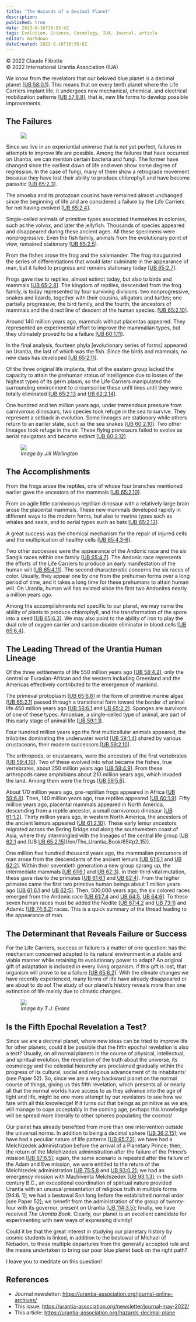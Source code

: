 ```yaml
---
title: "The Hazards of a Decimal Planet"
description: 
published: true
date: 2023-9-16T10:55:6Z
tags: Evolution, Science, Cosmology, IUA, Journal, article
editor: markdown
dateCreated: 2023-9-16T10:55:6Z
---
```


<p class="v-card v-sheet theme--light gray lighten-3 px-2">© 2022 Claude Flibotte<br>© 2022 International Urantia Association (IUA)</p>

We know from the revelators that our beloved blue planet is a decimal planet [[UB 58:0.1](/en/The_Urantia_Book/58#p0_1)]. This means that on every tenth planet where the Life Carriers implant life, it undergoes new mechanical, chemical, and electrical mobilization patterns [[UB 57:8.8](/en/The_Urantia_Book/57#p8_8)], that is, new life forms to develop possible improvements.

## The Failures

<figure id="Figure_1" class="image urantiapedia image-style-align-left">
<img src="../../../image/article/IUA_Journal/Claude-Flibotte-150x150.jpg">
</figure>

Since we live in an experiential universe that is not yet perfect, failures in attempts to improve life are possible. Among the failures that have occurred on Urantia, we can mention certain bacteria and fungi. The former have changed since the earliest dawn of life and even show some degree of regression. In the case of fungi, many of them show a retrograde movement because they have lost their ability to produce chlorophyll and have become parasitic [[UB 65:2.3](/en/The_Urantia_Book/65#p2_3)].

The amoeba and its protozoan cousins have remained almost unchanged since the beginning of life and are considered a failure by the Life Carriers for not having evolved [[UB 65:2.4](/en/The_Urantia_Book/65#p2_4)].

Single-celled animals of primitive types associated themselves in colonies, such as the volvox, and later the jellyfish. Thousands of species appeared and disappeared during these ancient ages. All these specimens were nonprogressive. Even the fish family, animals from the evolutionary point of view, remained stationary [[UB 65:2.5](/en/The_Urantia_Book/65#p2_5)].

From the fishes arose the frog and the salamander. The frog inaugurated the series of differentiations that would later culminate in the appearance of man, but it failed to progress and remains stationary today [[UB 65:2.7](/en/The_Urantia_Book/65#p2_7)].

Frogs gave rise to reptiles, almost extinct today, but also to birds and mammals [[UB 65:2.8](/en/The_Urantia_Book/65#p2_8)]. The kingdom of reptiles, descended from the frog family, is today represented by four surviving divisions: two nonprogressive, snakes and lizards, together with their cousins, alligators and turtles; one partially progressive, the bird family, and the fourth, the ancestors of mammals and the direct line of descent of the human species. [[UB 65:2.10](/en/The_Urantia_Book/65#p2_10)].

Around 140 million years ago, mammals without placentas appeared. They represented an experimental effort to improve the mammalian types, but they ultimately proved to be a failure [[UB 60:1.11](/en/The_Urantia_Book/60#p1_11)].

In the final analysis, fourteen phyla [evolutionary series of forms] appeared on Urantia, the last of which was the fish. Since the birds and mammals, no new class has developed [[UB 65:2.11](/en/The_Urantia_Book/65#p2_11)].

Of the three original life implants, that of the eastern group lacked the capacity to attain the prehuman status of intelligence due to losses of the highest types of its germ plasm, so the Life Carriers manipulated the surrounding environment to circumscribe these unfit lines until they were totally eliminated [[UB 65:2.13](/en/The_Urantia_Book/65#p2_13) and [UB 62:2.14](/en/The_Urantia_Book/62#p2_14)].

One hundred and ten million years ago, under tremendous pressure from carnivorous dinosaurs, two species took refuge in the sea to survive. They represent a setback in evolution. Some lineages are stationary while others return to an earlier state, such as the sea snakes [[UB 60:2.10](/en/The_Urantia_Book/60#p2_10)]. Two other lineages took refuge in the air. These flying pterosaurs failed to evolve as aerial navigators and became extinct [[UB 60:2.12](/en/The_Urantia_Book/60#p2_12)].

<figure id="Figure_2" class="image urantiapedia">
<img src="../../../image/article/IUA_Journal/frog-Jill-Wellington-706x470.jpg">
<figcaption><em>Image by Jill Wellington</em></figcaption>
</figure>


## The Accomplishments

From the frogs arose the reptiles, one of whose four branches mentioned earlier gave the ancestors of the mammals [[UB 65:2.10](/en/The_Urantia_Book/65#p2_10)].

From an agile little carnivorous reptilian dinosaur with a relatively large brain arose the placental mammals. These new mammals developed rapidly in different ways to the modern forms, but also to marine types such as whales and seals, and to aerial types such as bats [[UB 65:2.12](/en/The_Urantia_Book/65#p2_12)].

A great success was the chemical mechanism for the repair of injured cells and the multiplication of healthy cells [[UB 65:4.3-6](/en/The_Urantia_Book/65#p4_3)].

Two other successes were the appearance of the Andonic race and the six Sangik races within one family [[UB 65:4.7](/en/The_Urantia_Book/65#p4_7)]. The Andonic race represents the efforts of the Life Carriers to produce an early manifestation of the human will [[UB 65:4.11](/en/The_Urantia_Book/65#p4_11)]. The second characteristic concerns the six races of color. Usually, they appear one by one from the prehuman forms over a long period of time, and it takes a long time for these prehumans to attain human will. On Urantia, human will has existed since the first two Andonites nearly a million years ago.

Among the accomplishments not specific to our planet, we may name the ability of plants to produce chlorophyll, and the transformation of the spore into a seed [[UB 65:6.3](/en/The_Urantia_Book/65#p6_3)]. We may also point to the ability of iron to play the dual role of oxygen carrier and carbon dioxide eliminator in blood cells [[UB 65:6.4](/en/The_Urantia_Book/65#p6_4)].

## The Leading Thread of the Urantia Human Lineage

Of the three settlements of life 550 million years ago [[UB 58:4.2](/en/The_Urantia_Book/58#p4_2)], only the central or Eurasian-African and the western including Greenland and the Americas effectively contributed to the emergence of mankind.

The primeval protoplasm [[UB 65:6.8](/en/The_Urantia_Book/65#p6_8)] in the form of primitive marine algae [[UB 65:2.1](/en/The_Urantia_Book/65#p2_1)] passed through a transitional form toward the border of animal life 450 million years ago [[UB 58:6.1](/en/The_Urantia_Book/58#p6_1) and [UB 65:2.2](/en/The_Urantia_Book/65#p2_2)]. Sponges are survivors of one of these types. Amoebae, a single-celled type of animal, are part of this early stage of animal life [[UB 59:1.1](/en/The_Urantia_Book/59#p1_1)].

Four hundred million years ago the first multicellular animals appeared, the trilobites dominating the underwater world [[UB 59:1.4](/en/The_Urantia_Book/59#p1_4)] shared by various crustaceans, their modern successors [[UB 59:2.10](/en/The_Urantia_Book/59#p2_10)].

The arthropods, or crustaceans, were the ancestors of the first vertebrates [[UB 59:4.10](/en/The_Urantia_Book/59#p4_10)]. Two of these evolved into what became the fishes, true vertebrates, about 250 million years ago [[UB 59:4.9](/en/The_Urantia_Book/59#p4_9)]. From these arthropods came amphibians about 210 million years ago, which invaded the land. Among them were the frogs [[UB 59:5.6](/en/The_Urantia_Book/59#p5_6)].

About 170 million years ago, pre-reptilian frogs appeared in Africa [[UB 59:6.8](/en/The_Urantia_Book/59#p6_8)]. Then, 140 million years ago, true reptiles appeared [[UB 60:1.9](/en/The_Urantia_Book/60#p1_9)]. Fifty million years ago, placental mammals appeared in North America, descending from a reptile ancestor, a small carnivorous dinosaur [[UB 61:1.2](/en/The_Urantia_Book/61#p1_2)]. Thirty million years ago, in western North America, the ancestors of the ancient lemurs appeared [[UB 61:2.10](/en/The_Urantia_Book/61#p2_10)]. These early lemur ancestors migrated across the Bering Bridge and along the southwestern coast of Asia, where they intermingled with the lineages of the central life group [[UB 62:1](/en/The_Urantia_Book/62#p1) and [UB [UB 65:2.15](/en/The_Urantia_Book/65#p2_15)](/en/The_Urantia_Book/65#p2_15)].

One million five hundred thousand years ago, the mammalian precursors of man arose from the descendants of the ancient lemurs [[UB 61:6.1](/en/The_Urantia_Book/61#p6_1) and [UB 62:2](/en/The_Urantia_Book/62#p2)]. Within their seventieth generation a new group sprang up, the intermediate mammals [[UB 61:6.1](/en/The_Urantia_Book/61#p6_1) and [UB 62:3](/en/The_Urantia_Book/62#p3)]. In their third vital mutation, these gave rise to the primates [[UB 61:6.1](/en/The_Urantia_Book/61#p6_1) and [UB 62:4](/en/The_Urantia_Book/62#p4)]. From the higher primates came the first two primitive human beings about 1 million years ago [[UB 61:6.1](/en/The_Urantia_Book/61#p6_1) and [UB 62:5](/en/The_Urantia_Book/62#p5)]. Then, 500,000 years ago, the six colored races emerged from the Andonic race [[UB 61:7.4](/en/The_Urantia_Book/61#p7_4) and [UB 64:5](/en/The_Urantia_Book/64#p5), [UB 64:6](/en/The_Urantia_Book/64#p6)]. To these seven human races must be added the Nodite [[UB 67:4.2](/en/The_Urantia_Book/67#p4_2) and [UB 73:1](/en/The_Urantia_Book/73#p1)] and Adamic [[UB 74:6.2](/en/The_Urantia_Book/74#p6_2)] races. This is a quick summary of the thread leading to the appearance of man.

## The Determinant that Reveals Failure or Success

For the Life Carriers, success or failure is a matter of one question: has the mechanism concerned adapted to its natural environment in a stable and viable manner while retaining its evolutionary power to adapt? An original gift of adaptation is included in every living organism; if this gift is lost, that organism will prove to be a failure [[UB 65:6.2](/en/The_Urantia_Book/65#p6_2)]. With the climate changes we have recently experienced, many forms of life have already disappeared or are about to do so! The study of our planet’s history reveals more than one extinction of life mainly due to climatic changes.

<figure id="Figure_3" class="image urantiapedia">
<img src="../../../image/article/IUA_Journal/homework-T.J.-Evans-706x471.jpg">
<figcaption><em>Image by T.J. Evans</em></figcaption>
</figure>



## Is the Fifth Epochal Revelation a Test?

Since we are a decimal planet, where new ideas can be tried to improve life for other planets, could it be possible that the fifth epochal revelation is also a test? Usually, on all normal planets in the course of physical, intellectual, and spiritual evolution, the revelation of the truth about the universe, its cosmology and the celestial hierarchy are proclaimed gradually within the progress of its cultural, social and religious advancement of its inhabitants’ (see Paper 52). So, since we are a very backward planet on the normal course of things, giving us this fifth revelation, which presents all or nearly all that the normal worlds have access to as they advance into the age of light and life, might be one more attempt by our revelators to see how we fare with all this knowledge! If it turns out that beings as primitive as we are, will manage to cope acceptably in the coming age, perhaps this knowledge will be spread more liberally to other spheres populating the cosmos!

Our planet has already benefited from more than one intervention outside the universal norms. In addition to being a decimal sphere [[UB 36:2.15](/en/The_Urantia_Book/36#p2_15)]; we have had a peculiar nature of life patterns [[UB 65:7.3](/en/The_Urantia_Book/65#p7_3)]; we have had a Melchizedek administration before the arrival of a Planetary Prince; then, the return of the Melchizedek administration after the failure of the Prince’s mission [[UB 67:6.5](/en/The_Urantia_Book/67#p6_5)]; again, the same scenario is repeated after the failure of the Adam and Eve mission, we were entitled to the return of the Melchizedek administration [[UB 75:5.8](/en/The_Urantia_Book/75#p5_8) and [UB 93:0.2](/en/The_Urantia_Book/93#p0_2)]; we had an emergency mission with Machiventa Melchizedek [[UB 93:1.3](/en/The_Urantia_Book/93#p1_3)]; in the sixth century B.C., an exceptional coordination of spiritual nature provided Urantia with an unusual presentation of religious truth in multiple forms [94:6. 1]; we had a bestowal Son long before the established normal order [see Paper 52]; we benefit from the administration of the group of twenty-four with its governor, present on Urantia [[UB 114:3.5](/en/The_Urantia_Book/114#p3_5)]; finally, we have received _The Urantia Book._ Clearly, our planet is an excellent candidate for experimenting with new ways of expressing divinity!

Could it be that the great interest in studying our planetary history by cosmic students is linked, in addition to the bestowal of Michael of Nebadon, to these multiple departures from the generally accepted rule and the means undertaken to bring our poor blue planet back on the right path?

I leave you to meditate on this question!

## References

- Journal newsletter: https://urantia-association.org/journal-online-archives/
- This issue: https://urantia-association.org/newsletter/journal-may-2022/
- This article: https://urantia-association.org/hazards-decimal-plane